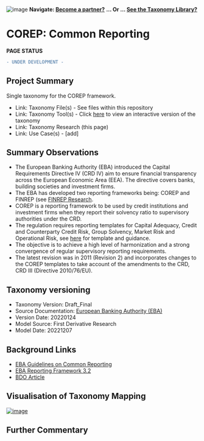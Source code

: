 ![image](https://user-images.githubusercontent.com/112073913/188821900-0c411acf-fbdd-4163-adc9-3ba4e2be78df.png)
**Navigate: [Become a partner?](https://github.com/OS-SFT/06-COLLABORATORS-PARTNERS)**
**... Or ... [See the Taxonomy Library?](https://github.com/orgs/OS-SFT/projects/2)**

# COREP: Common Reporting 
**PAGE STATUS**
```diff
- UNDER DEVELOPMENT -
```
## Project Summary
Single taxonomy for the COREP framework.
- Link: Taxonomy File(s) - See files within this repository
- Link: Taxonomy Tool(s) - Click [here](https://os-sft.solidatus.com/viewer/share/UxWsafeKEg5S5LIgNOTjPdulgU1F29Yc) to view an interactive version of the taxonomy
- Link: Taxonomy Research (this page)
- Link: Use Case(s) - [add]

## Summary Observations
- The European Banking Authority (EBA) introduced the Capital Requirements Directive IV (CRD IV) aim to ensure financial transparency across the European Economic Area (EEA). The directive covers banks, building societies and investment firms.
- The EBA has developed two reporting frameworks being: COREP and FINREP (see [FINREP Research](https://github.com/OS-SFT/Taxonomy-Mappings-Library/tree/main/Single%20Taxonomies/FINREP). 
- COREP is a reporting framework to be used by credit institutions and investment firms when they report their solvency ratio to supervisory authorities under the CRD.
- The regulation requires reporting templates for Capital Adequacy, Credit and Counterparty Credit Risk, Group Solvency, Market Risk and Operational Risk, see [here](https://www.eba.europa.eu/regulation-and-policy/supervisory-reporting/guidelines-on-common-reporting-2011-) for template and guidance.
- The objective is to achieve a high level of harmonization and a strong convergence of regular supervisory reporting requirements.
- The latest revision was in 2011 (Revision 2) and incorporates changes to the COREP templates to take account of the amendments to the CRD, CRD III (Directive 2010/76/EU).

## Taxonomy versioning
* Taxonomy Version: Draft_Final
* Source Documentation: [European Banking Authority (EBA)](https://www.eba.europa.eu/risk-analysis-and-data/reporting-frameworks/reporting-framework-3.2)
* Version Date: 20220124
* Model Source: First Derivative Research
* Model Date: 20221207

## Background Links
- [EBA Guidelines on Common Reporting](https://www.eba.europa.eu/regulation-and-policy/supervisory-reporting/guidelines-on-common-reporting-2011-)
- [EBA Reporting Framework 3.2](https://www.eba.europa.eu/risk-analysis-and-data/reporting-frameworks/reporting-framework-3.2)
- [BDO Article](https://www.bdo.co.uk/en-gb/insights/industries/financial-services/what-is-finrep)

## Visualisation of Taxonomy Mapping
 [![image](https://user-images.githubusercontent.com/113118809/206239176-a5d90285-7923-4701-8d36-628f5b165275.png)](https://os-sft.solidatus.com/viewer/share/UxWsafeKEg5S5LIgNOTjPdulgU1F29Yc)

  
 ## Further Commentary

